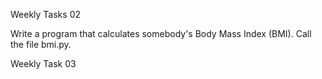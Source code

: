 Weekly Tasks 02

Write a program that calculates somebody's Body Mass Index (BMI). Call the file bmi.py.

Weekly Task 03


